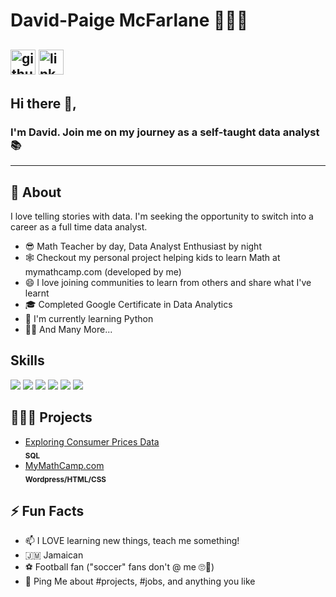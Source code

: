 # David-Paige McFarlane 👨🏾‍💻

[<img src='https://cdn.jsdelivr.net/npm/simple-icons@3.0.1/icons/github.svg' alt='github' height='40'>](https://github.com/davidpaigemcf) 
[<img src='https://cdn.jsdelivr.net/npm/simple-icons@3.0.1/icons/linkedin.svg' alt='linkedin' height='40'>](https://www.linkedin.com/in/davidpaigemcfarlane/)  
---

## Hi there 👋,

### I'm David. Join me on my journey as a self-taught data analyst 📚
-------
  
## 🧐 About

I love telling stories with data. I'm seeking the opportunity to switch into a career as a full time data analyst. 

- 😎 Math Teacher by day, Data Analyst Enthusiast by night 
- 🕸️ Checkout my personal project helping kids to learn Math at mymathcamp.com (developed by me)
- 😄 I love joining communities to learn from others and share what I've learnt
- 🎓 Completed Google Certificate in Data Analytics
- 🌱 I'm currently learning Python 
- 🕺🏾 And Many More...

## Skills
<img src="https://img.shields.io/badge/MySQL-005C84?style=for-the-badge&logo=mysql&logoColor=white" /> <img src="https://img.shields.io/badge/Tableau-E97627?style=for-the-badge&logo=Tableau&logoColor=white" /> <img src="https://img.shields.io/badge/R-276DC3?style=for-the-badge&logo=r&logoColor=white" /> <img src="https://img.shields.io/badge/CSS3-1572B6?style=for-the-badge&logo=css3&logoColor=white" />
<img src="https://img.shields.io/badge/HTML5-E34F26?style=for-the-badge&logo=html5&logoColor=white" /> <img src= "https://img.shields.io/badge/Wordpress-21759B?style=for-the-badge&logo=wordpress&logoColor=white" />

## 👷🏾‍♂️ Projects
- [Exploring Consumer Prices Data](https://github.com/davidpaigemcf/cac-survey-project) <br> <sub>**SQL**</sub>
- [MyMathCamp.com](https://www.mymathcamp.com/) <br> <sub>**Wordpress/HTML/CSS**</sub>

## ⚡️ Fun Facts

- 📫 I LOVE learning new things, teach me something!
- 🇯🇲 Jamaican
- ⚽️ Football fan ("soccer" fans don't @ me 🙄🤣)
- 💬 Ping Me about #projects, #jobs, and anything you like
